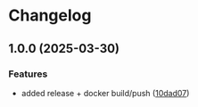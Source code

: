 # Changelog

## 1.0.0 (2025-03-30)


### Features

* added release + docker build/push ([10dad07](https://github.com/kriegster108/aws-route53-dynamic-update/commit/10dad0713a195ba72451d68b157bc1ea3c3d4d05))
